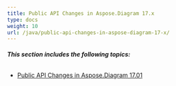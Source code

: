 ```yaml
---
title: Public API Changes in Aspose.Diagram 17.x
type: docs
weight: 10
url: /java/public-api-changes-in-aspose-diagram-17-x/
---
```


###### **This section includes the following topics:**
- [Public API Changes in Aspose.Diagram 17.01](/diagram/java/public-api-changes-in-aspose-diagram-17-01-html/)
